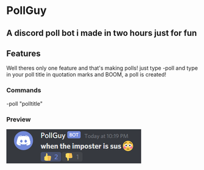 # PollGuy
## A discord poll bot i made in two hours just for fun


## Features
Well theres only one feature and that's making polls! just type -poll and type in your poll title in quotation marks and BOOM, a poll is created! 
### Commands
-poll "polltitle"
### Preview
![](https://raw.githubusercontent.com/AnnoyedArt1256/PollGuy/main/demo.png)  
